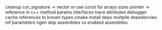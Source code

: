 cleanup
cor_signature -> vector or use const for arrays sizes
pointer -> reference in c++ method params
interfaces
trace attributes
debugger
cache references to known types
cmake install deps
multpile depedencies
ref parameters
ngen
skip assemblies vs enabled assemblies

